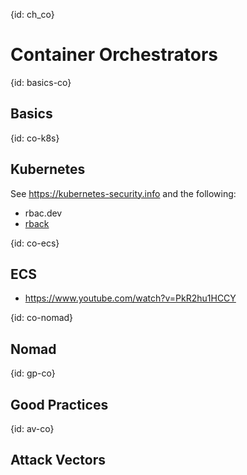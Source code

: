 {id: ch_co}
# Container Orchestrators

{id: basics-co}
## Basics

{id: co-k8s}
## Kubernetes

See https://kubernetes-security.info and the following:

- rbac.dev
- [rback](https://github.com/team-soteria/rback)

{id: co-ecs}
## ECS

* https://www.youtube.com/watch?v=PkR2hu1HCCY

{id: co-nomad}
## Nomad

{id: gp-co}
## Good Practices

{id: av-co}
## Attack Vectors



